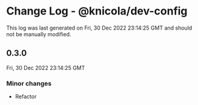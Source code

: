 # Change Log - @knicola/dev-config

This log was last generated on Fri, 30 Dec 2022 23:14:25 GMT and should not be manually modified.

## 0.3.0
Fri, 30 Dec 2022 23:14:25 GMT

### Minor changes

- Refactor

